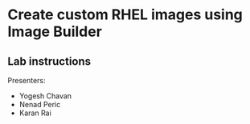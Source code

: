 # Create custom RHEL images using Image Builder
## Lab instructions


Presenters:
* Yogesh Chavan
* Nenad Peric
* Karan Rai
